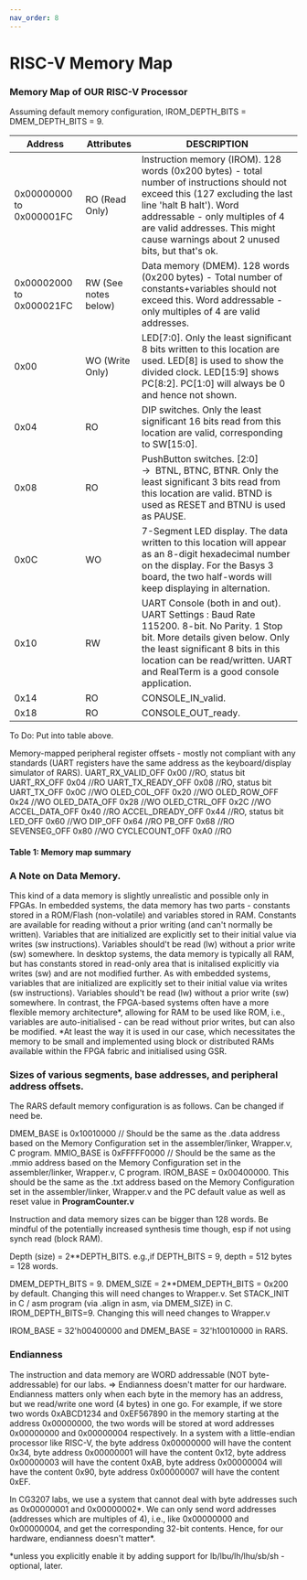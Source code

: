 ```yaml
---
nav_order: 8
---
```

# RISC-V Memory Map

### Memory Map of OUR RISC-V Processor

Assuming default memory configuration, IROM_DEPTH_BITS = DMEM_DEPTH_BITS = 9.

| Address                     | Attributes      | DESCRIPTION                                                                                                                                                                                                                                        |
|-----------------------------|-----------------|----------------------------------------------------------------------------------------------------------------------------------------------------------------------------------------------------------------------------------------------------|
| 0x00000000 to 0x000001FC    | RO (Read Only)  | Instruction memory (IROM). 128 words (0x200 bytes) - total number of instructions should not exceed this (127 excluding the last line 'halt B halt'). Word addressable - only multiples of 4 are valid addresses. This might cause warnings about 2 unused bits, but that's ok.                                                                                     |
| 0x00002000 to 0x000021FC    | RW (See notes below)              | Data memory (DMEM). 128 words (0x200 bytes) - Total number of constants+variables should not exceed this. Word addressable - only multiples of 4 are valid addresses.                                                                                          |
| 0x00                  | WO (Write Only) | LED[7:0]. Only the least significant 8 bits written to this location are used. LED[8] is used to show the divided clock. LED[15:9] shows PC[8:2]. PC[1:0] will always be 0 and hence not shown.                                                    |
| 0x04                  | RO              | DIP switches. Only the least significant 16 bits read from this location are valid, corresponding to SW[15:0].                                                                                                                                     |
| 0x08                  | RO              | PushButton switches. [2:0] →  BTNL, BTNC, BTNR. Only the least significant 3 bits read from this location are valid. BTND is used as RESET and BTNU is used as PAUSE.                                                                              |
| 0x0C                  | WO              | 7-Segment LED display. The data written to this location will appear as an 8-digit hexadecimal number on the display. For the Basys 3 board, the two half-words will keep displaying in alternation.                                          |
| 0x10                  | RW              | UART Console (both in and out). UART Settings : Baud Rate 115200. 8-bit. No Parity. 1 Stop bit. More details given below. Only the least significant 8 bits in this location can be read/written. UART and RealTerm is a good console application. |
| 0x14                  | RO              | CONSOLE_IN_valid.                                                                                                                                                                                                                                  |
| 0x18                  | RO              | CONSOLE_OUT_ready.                                                                                                                                                                                                                                 |
To Do: Put into table above.

Memory-mapped peripheral register offsets - mostly not compliant with any standards (UART registers have the same address as the keyboard/display simulator of RARS).
UART_RX_VALID_OFF	0x00 //RO, status bit
UART_RX_OFF 		0x04 //RO
UART_TX_READY_OFF	0x08 //RO, status bit
UART_TX_OFF 		0x0C //WO
OLED_COL_OFF 		0x20 //WO
OLED_ROW_OFF 		0x24 //WO
OLED_DATA_OFF 		0x28 //WO
OLED_CTRL_OFF 		0x2C //WO 
ACCEL_DATA_OFF 		0x40 //RO
ACCEL_DREADY_OFF 	0x44 //RO, status bit
LED_OFF 			0x60 //WO
DIP_OFF 			0x64 //RO
PB_OFF  			0x68 //RO
SEVENSEG_OFF 		0x80 //WO
CYCLECOUNT_OFF 		0xA0 //RO


#### Table 1: Memory map summary

### A Note on Data Memory.

This kind of a data memory is slightly unrealistic and possible only in FPGAs. 
In embedded systems, the data memory has two parts - constants stored in a ROM/Flash (non-volatile) and variables stored in RAM. 
Constants are available for reading without a prior writing (and can't normally be written). 
Variables that are initialized are explicitly set to their initial value via writes (sw instructions). Variables should't be read (lw) without a prior write (sw) somewhere.
In desktop systems, the data memory is typically all RAM, but has constants stored in read-only area that is initalised explicitly via writes (sw) and are not modified further.
As with embedded systems, variables that are initialized are explicitly set to their initial value via writes (sw instructions). Variables should't be read (lw) without a prior write (sw) somewhere.
In contrast, the FPGA-based systems often have a more flexible memory architecture*, allowing for RAM to be used like ROM, i.e., variables are auto-initialised - can be read without prior writes, but can also be modified.
*At least the way it is used in our case, which necessitates the memory to be small and implemented using block or distributed RAMs available within the FPGA fabric and initialised using GSR.


### Sizes of various segments, base addresses, and peripheral address offsets.


The RARS default memory configuration is as follows. Can be changed if need be.

DMEM_BASE is 0x10010000   	// Should be the same as the .data address based on the Memory Configuration set in the assembler/linker, Wrapper.v, C program.
MMIO_BASE is 0xFFFFF0000   // Should be the same as the .mmio address based on the Memory Configuration set in the assembler/linker, Wrapper.v, C program.
IROM_BASE = 0x00400000. This should be the same as the .txt address based on the Memory Configuration set in the assembler/linker, Wrapper.v and the PC default value as well as reset value in **ProgramCounter.v**

Instruction and data memory sizes can be bigger than 128 words. Be mindful of the potentially increased synthesis time though, esp if not using synch read (block RAM).

Depth (size) = 2**DEPTH_BITS. e.g.,if DEPTH_BITS = 9, depth = 512 bytes = 128 words. 

DMEM_DEPTH_BITS = 9. DMEM_SIZE = 2**DMEM_DEPTH_BITS = 0x200 by default. Changing this will need changes to Wrapper.v. Set STACK_INIT in C / asm program (via .align in asm, via DMEM_SIZE) in C.
IROM_DEPTH_BITS=9. Changing this will need changes to Wrapper.v

IROM_BASE = 32'h00400000 and DMEM_BASE = 32'h10010000 in RARS.

### Endianness

The instruction and data memory are WORD addressable (NOT byte-addressable) for our labs. => Endianness doesn't matter for our hardware. Endianness matters only when each byte in the memory has an address, but we read/write one word (4 bytes) in one go. For example, if we store two words 0xABCD1234 and 0xEF567890 in the memory starting at the address 0x00000000, the two words will be stored at word addresses 0x00000000 and 0x00000004 respectively. In a system with a little-endian processor like RISC-V, the byte address 0x00000000 will have the content 0x34, byte address 0x00000001 will have the content 0x12, byte address 0x00000003 will have the content 0xAB, byte address 0x00000004 will have the content 0x90, byte address 0x00000007 will have the content 0xEF. 

In CG3207 labs, we use a system that cannot deal with byte addresses such as 0x00000001 and 0x00000002*. We can only send word addresses (addresses which are multiples of 4), i.e., like 0x00000000 and 0x00000004, and get the corresponding 32-bit contents. Hence, for our hardware, endianness doesn't matter*.

*unless you explicitly enable it by adding support for lb/lbu/lh/lhu/sb/sh - optional, later.